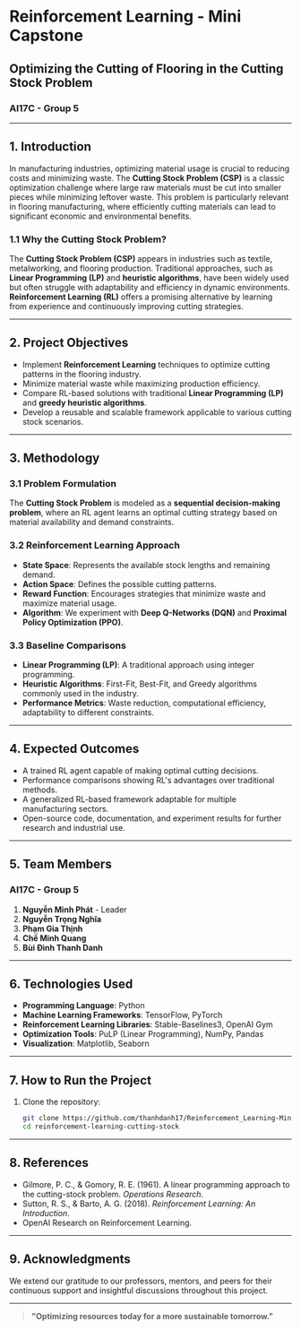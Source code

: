 # Reinforcement Learning - Mini Capstone

## Optimizing the Cutting of Flooring in the Cutting Stock Problem

### AI17C - Group 5

---

## 1. Introduction

In manufacturing industries, optimizing material usage is crucial to reducing costs and minimizing waste. The **Cutting Stock Problem (CSP)** is a classic optimization challenge where large raw materials must be cut into smaller pieces while minimizing leftover waste. This problem is particularly relevant in flooring manufacturing, where efficiently cutting materials can lead to significant economic and environmental benefits.

### 1.1 Why the Cutting Stock Problem?

The **Cutting Stock Problem (CSP)** appears in industries such as textile, metalworking, and flooring production. Traditional approaches, such as **Linear Programming (LP)** and **heuristic algorithms**, have been widely used but often struggle with adaptability and efficiency in dynamic environments. **Reinforcement Learning (RL)** offers a promising alternative by learning from experience and continuously improving cutting strategies.

---

## 2. Project Objectives

- Implement **Reinforcement Learning** techniques to optimize cutting patterns in the flooring industry.
- Minimize material waste while maximizing production efficiency.
- Compare RL-based solutions with traditional **Linear Programming (LP)** and **greedy heuristic algorithms**.
- Develop a reusable and scalable framework applicable to various cutting stock scenarios.

---

## 3. Methodology

### 3.1 Problem Formulation

The **Cutting Stock Problem** is modeled as a **sequential decision-making problem**, where an RL agent learns an optimal cutting strategy based on material availability and demand constraints.

### 3.2 Reinforcement Learning Approach

- **State Space**: Represents the available stock lengths and remaining demand.
- **Action Space**: Defines the possible cutting patterns.
- **Reward Function**: Encourages strategies that minimize waste and maximize material usage.
- **Algorithm**: We experiment with **Deep Q-Networks (DQN)** and **Proximal Policy Optimization (PPO)**.

### 3.3 Baseline Comparisons

- **Linear Programming (LP)**: A traditional approach using integer programming.
- **Heuristic Algorithms**: First-Fit, Best-Fit, and Greedy algorithms commonly used in the industry.
- **Performance Metrics**: Waste reduction, computational efficiency, adaptability to different constraints.

---

## 4. Expected Outcomes

- A trained RL agent capable of making optimal cutting decisions.
- Performance comparisons showing RL's advantages over traditional methods.
- A generalized RL-based framework adaptable for multiple manufacturing sectors.
- Open-source code, documentation, and experiment results for further research and industrial use.

---

## 5. Team Members

### AI17C - Group 5

1. **Nguyễn Minh Phát** - Leader
2. **Nguyễn Trọng Nghĩa**
3. **Phạm Gia Thịnh**
4. **Chế Minh Quang**
5. **Bùi Đình Thanh Danh**

---

## 6. Technologies Used

- **Programming Language**: Python
- **Machine Learning Frameworks**: TensorFlow, PyTorch
- **Reinforcement Learning Libraries**: Stable-Baselines3, OpenAI Gym
- **Optimization Tools**: PuLP (Linear Programming), NumPy, Pandas
- **Visualization**: Matplotlib, Seaborn

---

## 7. How to Run the Project

1. Clone the repository:
   ```bash
   git clone https://github.com/thanhdanh17/Reinforcement_Learning-Mini_Capstone.git
   cd reinforcement-learning-cutting-stock
   ```

---

## 8. References

- Gilmore, P. C., & Gomory, R. E. (1961). A linear programming approach to the cutting-stock problem. *Operations Research*.
- Sutton, R. S., & Barto, A. G. (2018). *Reinforcement Learning: An Introduction*.
- OpenAI Research on Reinforcement Learning.

---

## 9. Acknowledgments

We extend our gratitude to our professors, mentors, and peers for their continuous support and insightful discussions throughout this project.

---

> **"Optimizing resources today for a more sustainable tomorrow."**


